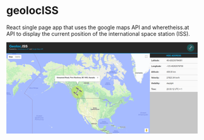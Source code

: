 # geolocISS
React single page app that uses the google maps API and wheretheiss.at API to display the current position of the international space station (ISS).

![Screenshot](ISS_geolocation.png)
